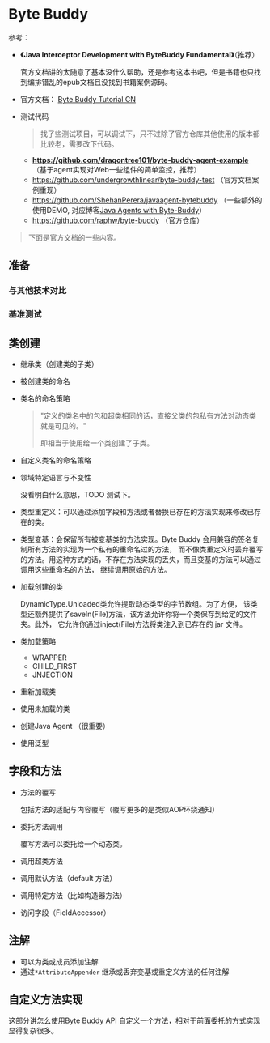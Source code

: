# Byte Buddy

参考：

+ **《Java Interceptor Development with ByteBuddy Fundamental》**（推荐）

  官方文档讲的太随意了基本没什么帮助，还是参考这本书吧，但是书籍也只找到编排错乱的epub文档且没找到书籍案例源码。

+ 官方文档： [Byte Buddy Tutorial CN](https://bytebuddy.net/#/tutorial-cn)

+ 测试代码

  > 找了些测试项目，可以调试下，只不过除了官方仓库其他使用的版本都比较老，需要改下代码。

    + **https://github.com/dragontree101/byte-buddy-agent-example** （基于agent实现对Web一些组件的简单监控，推荐）
    + https://github.com/undergrowthlinear/byte-buddy-test （官方文档案例重现）
    + https://github.com/ShehanPerera/javaagent-bytebuddy （一些额外的使用DEMO, 对应博客[Java Agents with Byte-Buddy](https://medium.com/@shehan.a.perera/java-agents-with-byte-buddy-93185305c9e9)）
    + https://github.com/raphw/byte-buddy （官方仓库）



> 下面是官方文档的一些内容。

## 准备

### 与其他技术对比

### 基准测试



## 类创建

+ 继承类（创建类的子类）

+ 被创建类的命名

+ 类名的命名策略

  > "定义的类名中的包和超类相同的话，直接父类的包私有方法对动态类就是可见的。"
  >
  > 即相当于使用给一个类创建了子类。

+ 自定义类名的命名策略

+ 领域特定语言与不变性

  没看明白什么意思，TODO 测试下。

+ 类型重定义：可以通过添加字段和方法或者替换已存在的方法实现来修改已存在的类。 

+ 类型变基：会保留所有被变基类的方法实现。Byte Buddy 会用兼容的签名复制所有方法的实现为一个私有的重命名过的方法， 而不像类重定义时丢弃覆写的方法。用这种方式的话，不存在方法实现的丢失，而且变基的方法可以通过调用这些重命名的方法， 继续调用原始的方法。

+ 加载创建的类

  DynamicType.Unloaded类允许提取动态类型的字节数组。为了方便， 该类型还额外提供了saveIn(File)方法，该方法允许你将一个类保存到给定的文件夹。此外， 它允许你通过inject(File)方法将类注入到已存在的 jar 文件。

+ 类加载策略

  + WRAPPER
  + CHILD_FIRST
  + JNJECTION

+ 重新加载类

+ 使用未加载的类

+ 创建Java Agent （很重要）

+ 使用泛型



## 字段和方法

+ 方法的覆写

  包括方法的适配与内容覆写（覆写更多的是类似AOP环绕通知）

+ 委托方法调用

  覆写方法可以委托给一个动态类。

+ 调用超类方法

+ 调用默认方法（default 方法）

+ 调用特定方法（比如构造器方法）

+ 访问字段（FieldAccessor）

  

## 注解

+ 可以为类或成员添加注解
+ 通过`*AttributeAppender` 继承或丢弃变基或重定义方法的任何注解



## 自定义方法实现

这部分讲怎么使用Byte Buddy API 自定义一个方法，相对于前面委托的方式实现显得复杂很多。





